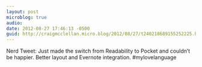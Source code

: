 ```yaml
---
layout: post
microblog: true
audio: 
date: 2012-08-27 17:46:13 -0500
guid: http://craigmcclellan.micro.blog/2012/08/27/t240218689155252225.html
---
```

Nerd Tweet: Just made the switch from Readability to Pocket and couldn’t be happier. Better layout and Evernote integration. #mylovelanguage
